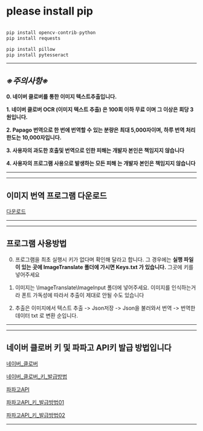 # please install pip

```py

pip install opencv-contrib-python
pip install requests

pip install pillow
pip install pytesseract

```
---
## ***※주의사항※***

**0. 네이버 클로버를 통한 이미지 텍스트추출입니다.**

**1. 네이버 클로버 OCR (이미지 텍스트 추출) 은 100회 이하 무료 이며 그 이상은 회당 3원입니다.**

**2. Papago 번역으로 한 번에 번역할 수 있는 분량은 최대 5,000자이며, 하루 번역 처리 한도는 10,000자입니다.**

**3. 사용자의 과도한 호출및 번역으로 인한 피해는 개발자 본인은 책임지지 않습니다**

**4. 사용자의 프로그램 사용으로 발생하는 모든 피해 는 개발자 본인은 책임지지 않습니다** 

---

---
## 이미지 번역 프로그램 다운로드

[다운로드](https://github.com/wlzkxm2/ImageToTextTransLate/raw/main/ImageTranslator.exe)

---

---
## **프로그램 사용방법**

0. 프로그램을 최초 실행시 키가 없다며 확인해 달라고 합니다. 
그 경우에는 **실행 파일이 있는 곳에 ImageTranslate 폴더에 가시면 Keys.txt 가 있습니다.** 그곳에 키를 넣어주세요

1. 이미지는 \ImageTranslate\ImageInput 폴더에 넣어주세요. 이미지를 인식하는거라 폰트 가독성에 따라서 추출이 제대로 안될 수도 있습니다

2. 추출은 이미지에서 텍스트 추출 -> Json저장 -> Json을 불러와서 번역 -> 번역한 데이터 txt 로 변환 순입니다.

---

---
## **네이버 클로버 키 및 파파고 API키 발급 방법입니다**

[네이버_클로버](https://guide-fin.ncloud-docs.com/docs/ocr-ocr-1-2)

[네이버_클로버_키_발급방법](https://yunwoong.tistory.com/153)

[파파고API](https://developers.naver.com/products/papago/nmt/nmt.md)

[파파고API_키_발급방법01](https://boksup.tistory.com/notice/21)

[파파고API_키_발급방법02](https://developers.naver.com/docs/papago/papago-nmt-overview.md#papago-%EB%B2%88%EC%97%AD)

---

